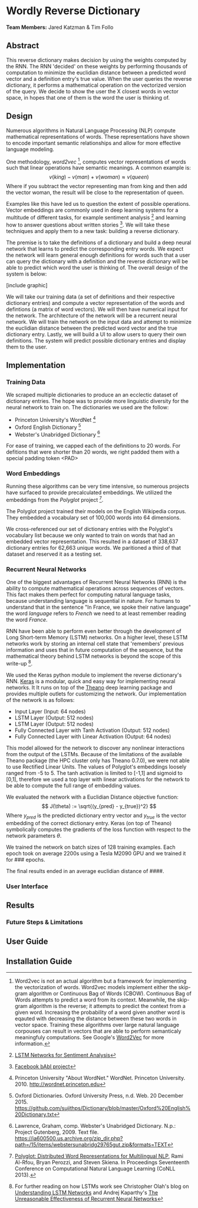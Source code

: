 # Wordly Reverse Dictionary

**Team Members:** Jared Katzman & Tim Follo

## Abstract

This reverse dictionary makes decision by using the weights computed by the RNN. The RNN 'decided' on these weights by performing thousands of computation to minimize the euclidian distance between a predicted word vector and a definition entry's true value. When the user queries the reverse dictionary, it performs a mathematical operation on the vectorized version of the query. We decide to show the user the X  closest words in vector space, in hopes that one of them is the word the user is thinking of.  

## Design
Numerous algorithms in Natural Language Processing (NLP) compute mathematical representations of words. These representations have shown to encode important semantic relationships and allow for more effective language modeling.

One methodology, *word2vec* [^word2vec], computes vector representations of words such that linear operations have semantic meanings. A common example is:
$$
v(king) - v(man) + v(woman) \approx v(queen) 
$$ 
Where if you subtract the vector representing man from king and then add the vector woman, the result will be close to the representation of queen. 

[^word2vec]: Word2vec is not an actual algorithm but a framework for implementing the vectorization of words. Word2vec models implement either the skip-gram algorithm or Continuous Bag of Words (CBOW). Continuous Bag of Words attempts to predict a word from its context. Meanwhile, the skip-gram algorithm is the reverse; it attempts to predict the context from a given word. Increasing the probability of a word given another word is eqauted with decreasing the distance between these two words in vector space. Training these algorithms over large natural language corpouses can result in vectors that are able to perform semanticaly meaningfuly computations. See Google's [Word2Vec](https://code.google.com/p/word2vec/) for more information.

Examples like this have led us to question the extent of possible operations. Vector embeddings are commonly used in deep learning systems for a multitude of different tasks, for example sentiment analysis [^sent] and learning how to answer questions about written stories [^babi]. We will take these techniques and apply them to a new task: building a reverse dictionary. 

[^sent]: [LSTM Networks for Sentiment Analysis](http://deeplearning.net/tutorial/lstm.html)

[^babi]: [Facebook bAbI project](https://research.facebook.com/researchers/1543934539189348)

The premise is to take the definitions of a dictionary and build a deep neural network that learns to predict the corresponding entry words. We expect the network will learn general enough definitions for words such that a user can query the dictionary with a definition and the reverse dictionary will be able to predict which word the user is thinking of. The overall design of the system is below:

[include graphic]

We will take our training data (a set of definitions and their respective dictionary entries) and compute a vector representation of the words and defintions (a matrix of word vectors). We will then have numerical input for the network. The architecture of the network will be a recurrent neural network. We will train the network on the input data and attempt to minimize the euclidian distance between the predicted word vector and the true dictionary entry. Lastly, we will build a UI 
to allow users to query their own definitions. The system will predict possible dictionary entries and display them to the user.

## Implementation
### Training Data 
We scraped multiple dictionaries to produce an an ecclectic dataset of dictionary entries. The hope was to provide more linguistic diversity for the neural network to train on. The dictionaries we used are the follow:

- Princeton University's WordNet [^wordnet]
- Oxford English Dictionary [^oxford]
- Webster's Unabridged Dictionary [^webster]

[^wordnet]: Princeton University "About WordNet." WordNet. Princeton University. 2010. <http://wordnet.princeton.edu> 

[^oxford]: Oxford Dictionaries. Oxford University Press, n.d. Web. 20 December 2015. <https://github.com/sujithps/Dictionary/blob/master/Oxford%20English%20Dictionary.txt>

[^webster]: Lawrence, Graham, comp. Webster's Unabridged Dictionary. N.p.: Project Gutenberg, 2009. Text file. <https://ia600500.us.archive.org/zip_dir.php?path=/15/items/webstersunabridg29765gut.zip&formats=TEXT>

For ease of training, we capped each of the definitions to 20 words. For defitions that were shorter than 20 words, we right padded them with a special padding token \<PAD\>

### Word Embeddings
Running these algorithms can be very time intensive, so numerous projects have surfaced to provide precalculated embeddings. We utilized the embeddings from the *Polyglot* project [^polyglot].

[^polyglot]: [Polyglot: Distributed Word Representations for Multilingual NLP](http://www.aclweb.org/anthology/W13-3520), Rami Al-Rfou, Bryan Perozzi, and Steven Skiena. In Proceedings Seventeenth Conference on Computational Natural Language Learning (CoNLL 2013).

The Polyglot project trained their models on the English Wikipedia corpus. They embedded a vocabulary set of 100,000 words into 64 dimensions. 

We cross-referenced our set of dictionary entries with the Polyglot's vocabulary list because we only wanted to train on words that had an embedded vector representation. This resulted in a dataset of 338,637 dictionary entries for 62,663 unique words. We paritioned a third of that dataset and reserved it as a testing set.

### Recurrent Neural Networks
One of the biggest advantages of Recurrent Neural Networks (RNN) is the ability to compute mathematical operations across sequences of vectors. This fact makes them perfect for computing natural language tasks, because understanding language is sequential in nature. For humans to understand that in the sentence "In France, we spoke their native language" the word *language* refers to *French* we need to at least remember reading the word *France*. 

RNN have been able to perform even better through the development of Long Short-term Memory (LSTM) networks. On a higher level, these LSTM networks work by storing an internal cell state that 'remembers' previous information and uses that in future computation of the sequence, but the mathematical theory behind LSTM networks is beyond the scope of this write-up [^lstm].

[^lstm]: For further reading on how LSTMs work see Christopher Olah's blog on [Understanding LSTM Networks](http://colah.github.io/posts/2015-08-Understanding-LSTMs/) and Andrej Kaparthy's [The Unreasonable Effectiveness of Recurrent Neural Networks](http://karpathy.github.io/2015/05/21/rnn-effectiveness/)

We used the Keras python module to implement the reverse dictionary's RNN. [Keras](http://keras.io/) is a modular, quick and easy way for implementing neural networks. It It runs on top of the [Theano](http://deeplearning.net/software/theano/) deep learning package and provides multiple outlets for customizing the network. Our implementation of the network is as follows:

- Input Layer (Input: 64 nodes)
- LSTM Layer (Output: 512 nodes)
- LSTM Layer (Output: 512 nodes)
- Fully Connected Layer with Tanh Activation (Output: 512 nodes)
- Fully Connected Layer with Linear Activation (Output: 64 nodes)

This model allowed for the network to discover any nonlinear interactions from the output of the LSTMs. Because of the limitations of the available Theano package (the HPC cluster only has Theano 0.7.0), we were not able to use Rectified Linear Units. The values of Polyglot's embeddings loosely ranged from -5 to 5. The tanh activation is limited to [-1,1] and sigmoid to [0,1], therefore we used a top layer with linear activations for the network to be able to compute the full range of embedding values.

We evaluated the network with a Euclidian Distance objective function:
$$
J(\theta) := \sqrt{(y_{pred} - y_{true})^2}
$$
Where $y_{pred}$ is the predicted dictionary entry vector and $y_{true}$ is the vector embedding of the correct dictionary entry. Keras (on top of Theano) symbolically computes the gradients of the loss function with respect to the network parameters $\theta$.

We trained the network on batch sizes of 128 training examples. Each epoch took on average 2200s using a Tesla M2090 GPU and we trained it for ### epochs. 

The final results ended in an average euclidian distance of ####.  

### User Interface

## Results
### Future Steps & Limitations
## User Guide
## Installation Guide